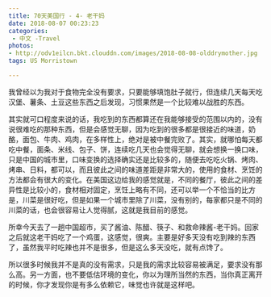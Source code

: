 ```yaml
---
title: 70天美国行 - 4- 老干妈
date: 2018-08-07 00:23:23
categories:
 - 中文 -Travel
photos:
- http://odv1eilcn.bkt.clouddn.com/images/2018-08-08-olddrymother.jpg
tags: US Morristown

---
```


我曾经以为我对于食物完全没有要求，只要能够填饱肚子就行，但连续几天每天吃汉堡、薯条、土豆这些东西之后发现，习惯果然是一个比较难以战胜的东西。

其实就可口程度来说的话，我吃到的东西都算还在我能够接受的范围以内的，没有说很难吃的那种东西，但是会感觉无聊，因为吃到的很多都是很接近的味道，奶酪，面包、牛肉、鸡肉，在多样性上，绝对是被中餐完败了。其实，就哪怕每天都吃中餐，面条、米线、包子、饼，连续吃几天也会觉得无聊，就会想换一换口味，只是中国的城市里，口味变换的选择确实还是比较多的，随便去吃吃火锅、烤肉、烤串、日料，都可以，而且彼此之间的味道差距是非常大的，使用的食材、烹饪的方法都会有很大的变化。在美国这边给我的感觉就是，不同的餐厅，彼此之间的差异性是比较小的，食材相对固定，烹饪上略有不同，还可以举一个不恰当的比方是，川菜是很好吃，但是如果一个城市里除了川菜，没有别的，每家都只是不同的川菜的话，也会很容易让人觉得腻，这就是我目前的感觉。

所幸今天去了一趟中国超市，买了酱油、陈醋、筷子、和救命辣酱-老干妈。回家之后就这老干妈吃了一个鸡蛋，这感觉，很爽。主要是好多天没有吃到辣的东西了，虽然我平时吃辣也并不是很多，但是这么多天没吃，就有点馋了。

所以很多时候我并不是真的没有需求，只是我的需求比较容易被满足，要求没有那么高。另一方面，也不要低估环境的变化，你以为理所当然的东西，当你真正离开的时候，你才发现你是有多么依赖它，味觉也许就是这样吧。